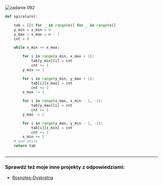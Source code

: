 <picture>
  <source srcset="../../srt/zbior_zadan/092.png" media="(prefers-color-scheme: light)">
  <source srcset="../../srt/zbior_zadan/black_092.png" media="(prefers-color-scheme: dark)">
  <img src="../../srt/zbior_zadan/black_092.png" alt="zadanie 092">
</picture>

```python
def spirala(n):

    tab = [[0 for _ in range(n)] for _ in range(n)]
    y_min = x_min = 0
    y_max = x_max = n - 1
    cnt = 0

    while x_min <= x_max:

        for i in range(x_min, x_max + 1):
            tab[y_min][i] = cnt
            cnt += 1
        y_min += 1

        for i in range(y_min, y_max + 1):
            tab[i][x_max] = cnt
            cnt += 1
        x_max -= 1

        for i in range(x_max, x_min - 1, -1):
            tab[y_max][i] = cnt
            cnt += 1
        y_max -= 1

        for i in range(y_max, y_min - 1, -1):
            tab[i][x_min] = cnt
            cnt += 1
        x_min += 1
    # end while
    return tab



```

---
### Sprawdź też moje inne projekty z odpowiedziami:
- [Rosnotes-Dyskretna](https://github.com/kamilGie/Rosnotes-Dyskretna)

